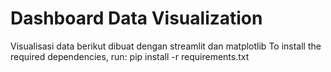 # Dashboard Data Visualization
Visualisasi data berikut dibuat dengan streamlit dan matplotlib
To install the required dependencies, run:
pip install -r requirements.txt
